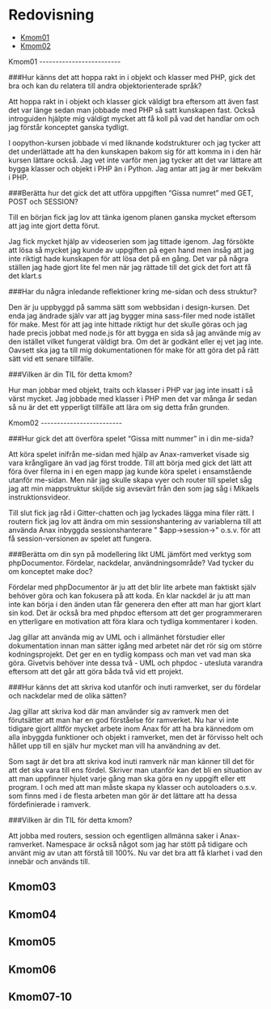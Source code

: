 ---
---
Redovisning
=========================

* [Kmom01](#kmom01)
* [Kmom02](#kmom02)

<div id="kmom01"></div>
Kmom01
-------------------------

###Hur känns det att hoppa rakt in i objekt och klasser med PHP, gick det bra och kan du relatera till andra objektorienterade språk?

Att hoppa rakt in i objekt och klasser gick väldigt bra eftersom att även fast det var länge sedan man jobbade med PHP så satt kunskapen fast. Också introguiden hjälpte mig väldigt mycket att få koll på vad det handlar om och jag förstår konceptet ganska tydligt.

I oopython-kursen jobbade vi med liknande kodstrukturer och jag tycker att det underlättade att ha den kunskapen bakom sig för att komma in i den här kursen lättare också. Jag vet inte varför men jag tycker att det var lättare att bygga klasser och objekt i PHP än i Python. Jag antar att jag är mer bekväm i PHP.


###Berätta hur det gick det att utföra uppgiften “Gissa numret” med GET, POST och SESSION?

Till en början fick jag lov att tänka igenom planen ganska mycket eftersom att jag inte gjort detta förut.

Jag fick mycket hjälp av videoserien som jag tittade igenom. Jag försökte att lösa så mycket jag kunde av uppgiften på egen hand men insåg att jag inte riktigt hade kunskapen för att lösa det på en gång. Det var på några ställen jag hade gjort lite fel men när jag rättade till det gick det fort att få det klart.s


###Har du några inledande reflektioner kring me-sidan och dess struktur?

Den är ju uppbyggd på samma sätt som webbsidan i design-kursen. Det enda jag ändrade själv var att jag bygger mina sass-filer med node istället för make. Mest för att jag inte hittade riktigt hur det skulle göras och jag hade precis jobbat med node.js för att bygga en sida så jag använde mig av den istället vilket fungerat väldigt bra. Om det är godkänt eller ej vet jag inte. Oavsett ska jag ta till mig dokumentationen för make för att göra det på rätt sätt vid ett senare tillfälle.


###Vilken är din TIL för detta kmom?

Hur man jobbar med objekt, traits och klasser i PHP var jag inte insatt i så värst mycket. Jag jobbade med klasser i PHP men det var många år sedan så nu är det ett ypperligt tillfälle att lära om sig detta från grunden.


<div id="kmom02"></div>
Kmom02
-------------------------



###Hur gick det att överföra spelet “Gissa mitt nummer” in i din me-sida?

Att köra spelet inifrån me-sidan med hjälp av Anax-ramverket visade sig vara krångligare än vad jag först trodde. Till att börja med gick det lätt att föra över filerna in i en egen mapp jag kunde köra spelet i ensamstående utanför me-sidan. Men när jag skulle skapa vyer och router till spelet såg jag att min mappstruktur skiljde sig avsevärt från den som jag såg i Mikaels instruktionsvideor. 

Till slut fick jag råd i Gitter-chatten och jag lyckades lägga mina filer rätt. I routern fick jag lov att ändra om min sessionshantering av variablerna till att använda Anax inbyggda sessionshanterare " $app->session->" o.s.v. för att få session-versionen av spelet att fungera. 


###Berätta om din syn på modellering likt UML jämfört med verktyg som phpDocumentor. Fördelar, nackdelar, användningsområde? Vad tycker du om konceptet make doc?

Fördelar med phpDocumentor är ju att det blir lite arbete man faktiskt själv behöver göra och kan fokusera på att koda. En klar nackdel är ju att man inte kan börja i den änden utan får generera den efter att man har gjort klart sin kod. Det är också bra med phpdoc eftersom att det ger programmeraren en ytterligare en motivation att föra klara och tydliga kommentarer i koden.

Jag gillar att använda mig av UML och i allmänhet förstudier eller dokumentation innan man sätter igång med arbetet när det rör sig om större kodningsprojekt. Det ger en en tydlig kompass och man vet vad man ska göra. Givetvis behöver inte dessa två - UML och phpdoc - utesluta varandra eftersom att det går att göra båda två vid ett projekt.


###Hur känns det att skriva kod utanför och inuti ramverket, ser du fördelar och nackdelar med de olika sätten?

Jag gillar att skriva kod där man använder sig av ramverk men det förutsätter att man har en god förståelse för ramverket. Nu har vi inte tidigare gjort alltför mycket arbete inom Anax för att ha bra kännedom om alla inbyggda funktioner och objekt i ramverket, men det är förvisso helt och hållet upp till en själv hur mycket man vill ha användning av det.

Som sagt är det bra att skriva kod inuti ramverk när man känner till det för att det ska vara till ens fördel. Skriver man utanför kan det bli en situation av att man uppfinner hjulet varje gång man ska göra en ny uppgift eller ett program. I och med att man måste skapa ny klasser och autoloaders o.s.v. som finns med i de flesta arbeten man gör är det lättare att ha dessa fördefinierade i ramverk.

###Vilken är din TIL för detta kmom?

Att jobba med routers, session och egentligen allmänna saker i Anax-ramverket. Namespace är också något som jag har stött på tidigare och använt mig av utan att förstå till 100%. Nu var det bra att få klarhet i vad den innebär och används till.



Kmom03
-------------------------





Kmom04
-------------------------





Kmom05
-------------------------





Kmom06
-------------------------





Kmom07-10
-------------------------


